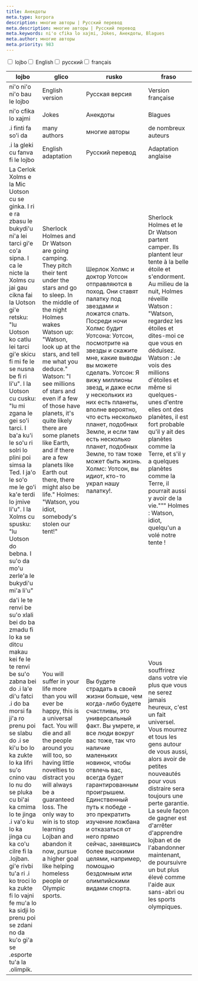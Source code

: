 ```yaml
---
title: Анекдоты
meta.type: korpora
description: многие авторы | Русский перевод
meta.description: многие авторы | Русский перевод
meta.keywords: ni'o cfika lo xajmi, Jokes, Анекдоты, Blagues
meta.author: многие авторы
meta.priority: 983
---
```


<div class="w-full">
  <input
    type="checkbox"
    id="hide-column-lojbo"
    class="hide-column-checkbox-lojbo"
  />
  <label
    for="hide-column-lojbo"
    class="hide-column-button-lojbo float-left drop-shadow bg-teal-100 hover:bg-teal-600 focus:bg-teal-600 text-gray-900 hover:text-white font-bold leading-normal select-none py-2 px-4"
    >lojbo</label
  ><input
    type="checkbox"
    id="hide-column-glico"
    class="hide-column-checkbox-glico"
  />
  <label
    for="hide-column-glico"
    class="hide-column-button-glico float-left drop-shadow bg-teal-100 hover:bg-teal-600 focus:bg-teal-600 text-gray-900 hover:text-white font-bold leading-normal select-none py-2 px-4"
    >English</label
  ><input
    type="checkbox"
    id="hide-column-rusko"
    class="hide-column-checkbox-rusko"
  />
  <label
    for="hide-column-rusko"
    class="hide-column-button-rusko float-left drop-shadow bg-teal-100 hover:bg-teal-600 focus:bg-teal-600 text-gray-900 hover:text-white font-bold leading-normal select-none py-2 px-4"
    >русский</label
  ><input
    type="checkbox"
    id="hide-column-fraso"
    class="hide-column-checkbox-fraso"
  />
  <label
    for="hide-column-fraso"
    class="hide-column-button-fraso float-left drop-shadow bg-teal-100 hover:bg-teal-600 focus:bg-teal-600 text-gray-900 hover:text-white font-bold leading-normal select-none py-2 px-4"
    >français</label
  >
  <div class="clear-both" />
  <div class="w-full overflow-x-auto">
    <table
      class="mt-2 table-fixed max-w-full border font-light text-left text-sm"
    >
      <thead class="border-b italic">
        <tr>
          <th scope="col" class="w-40 p-2 column-class-lojbo">lojbo</th>
          <th scope="col" class="w-40 p-2 column-class-glico">glico</th>
          <th scope="col" class="w-40 p-2 column-class-rusko">rusko</th>
          <th scope="col" class="w-40 p-2 column-class-fraso">fraso</th>
        </tr>
      </thead>
      <tbody>
        <tr
          class="border-b transition duration-300 ease-in-out hover:bg-neutral-100 dark:hover:bg-neutral-100"
        >
          <td class="font-bold text-left align-text-top p-2 column-class-lojbo">
            ni&#039;o ni&#039;o ni&#039;o bau le lojbo
          </td>
          <td class="font-bold text-left align-text-top p-2 column-class-glico">
            English version
          </td>
          <td class="font-bold text-left align-text-top p-2 column-class-rusko">
            Русская версия
          </td>
          <td class="font-bold text-left align-text-top p-2 column-class-fraso">
            Version française
          </td>
        </tr>
        <tr
          class="border-b transition duration-300 ease-in-out hover:bg-neutral-100 dark:hover:bg-neutral-100"
        >
          <td
            class="italic text-gray-500 text-left align-text-top p-2 column-class-lojbo"
          >
            ni&#039;o cfika lo xajmi
          </td>
          <td
            class="italic text-gray-500 text-left align-text-top p-2 column-class-glico"
          >
            Jokes
          </td>
          <td
            class="italic text-gray-500 text-left align-text-top p-2 column-class-rusko"
          >
            Анекдоты
          </td>
          <td
            class="italic text-gray-500 text-left align-text-top p-2 column-class-fraso"
          >
            Blagues
          </td>
        </tr>
        <tr
          class="border-b transition duration-300 ease-in-out hover:bg-neutral-100 dark:hover:bg-neutral-100"
        >
          <td
            class="italic text-gray-500 text-left align-text-top p-2 column-class-lojbo"
          >
            .i finti fa so&#039;i da
          </td>
          <td
            class="italic text-gray-500 text-left align-text-top p-2 column-class-glico"
          >
            many authors
          </td>
          <td
            class="italic text-gray-500 text-left align-text-top p-2 column-class-rusko"
          >
            многие авторы
          </td>
          <td
            class="italic text-gray-500 text-left align-text-top p-2 column-class-fraso"
          >
            de nombreux auteurs
          </td>
        </tr>
        <tr
          class="border-b transition duration-300 ease-in-out hover:bg-neutral-100 dark:hover:bg-neutral-100"
        >
          <td
            class="italic text-gray-500 text-left align-text-top p-2 column-class-lojbo"
          >
            .i la gleki cu fanva fi le lojbo
          </td>
          <td
            class="italic text-gray-500 text-left align-text-top p-2 column-class-glico"
          >
            English adaptation
          </td>
          <td
            class="italic text-gray-500 text-left align-text-top p-2 column-class-rusko"
          >
            Русский перевод
          </td>
          <td
            class="italic text-gray-500 text-left align-text-top p-2 column-class-fraso"
          >
            Adaptation anglaise
          </td>
        </tr>
        <tr
          class="border-b transition duration-300 ease-in-out hover:bg-neutral-100 dark:hover:bg-neutral-100"
        >
          <td class="text-left align-text-top p-2 column-class-lojbo">
            La Cerlok Xolms e la Mic Uotson cu se ginka. I ri e ra zbasu le
            bukydi&#039;u ni&#039;a lei tarci gi&#039;e co&#039;a sipna. I ca le
            nicte la Xolms cu jai gau cikna fai la Uotson gi&#039;e retsku:
            &quot;lu Uotson ko catlu lei tarci gi&#039;e skicu fi mi fe le se
            nusna be fi ri li&#039;u&quot;. I la Uotson cu cusku: &quot;lu mi
            zgana le gei so&#039;i tarci. I ba&#039;a ku&#039;i le so&#039;u ri
            solri lo plini poi simsa la Ted. I ja&#039;o le so&#039;o me le
            go&#039;i ka&#039;e terdi lo jmive li&#039;u&quot;. I la Xolms cu
            spusku: &quot;lu Uotson do bebna. I su&#039;o da mo&#039;u
            zerle&#039;a le bukydi&#039;u mi&#039;a li&#039;u&quot;
          </td>
          <td class="text-left align-text-top p-2 column-class-glico">
            Sherlock Holmes and Dr Watson are going camping. They pitch their
            tent under the stars and go to sleep. In the middle of the night
            Holmes wakes Watson up: &quot;Watson, look up at the stars, and tell
            me what you deduce.&quot; Watson: &quot;I see millions of stars and
            even if a few of those have planets, it&#039;s quite likely there
            are some planets like Earth, and if there are a few planets like
            Earth out there, there might also be life.&quot; Holmes:
            &quot;Watson, you idiot, somebody&#039;s stolen our tent!&quot;
          </td>
          <td class="text-left align-text-top p-2 column-class-rusko">
            Шерлок Холмс и доктор Уотсон отправляются в поход. Они ставят
            палатку под звездами и ложатся спать. Посреди ночи Холмс будит
            Уотсона: Уотсон, посмотрите на звезды и скажите мне, какие выводы вы
            можете сделать. Уотсон: Я вижу миллионы звезд, и даже если у
            нескольких из них есть планеты, вполне вероятно, что есть несколько
            планет, подобных Земле, и если там есть несколько планет, подобных
            Земле, то там тоже может быть жизнь. Холмс: Уотсон, вы идиот, кто-то
            украл нашу палатку!.
          </td>
          <td class="text-left align-text-top p-2 column-class-fraso">
            Sherlock Holmes et le Dr Watson partent camper. Ils plantent leur
            tente à la belle étoile et s&#039;endorment. Au milieu de la nuit,
            Holmes réveille Watson : &quot;Watson, regardez les étoiles et
            dites-moi ce que vous en déduisez. Watson : Je vois des millions
            d&#039;étoiles et même si quelques-unes d&#039;entre elles ont des
            planètes, il est fort probable qu&#039;il y ait des planètes comme
            la Terre, et s&#039;il y a quelques planètes comme la Terre, il
            pourrait aussi y avoir de la vie.&quot;&quot;&quot; Holmes : Watson,
            idiot, quelqu&#039;un a volé notre tente !
          </td>
        </tr>
        <tr
          class="border-b transition duration-300 ease-in-out hover:bg-neutral-100 dark:hover:bg-neutral-100"
        >
          <td class="text-left align-text-top p-2 column-class-lojbo">
            da&#039;i le te renvi be su&#039;o xlali bei do ba zmadu fi lo ka se
            ditcu makau kei fe le te renvi be su&#039;o zabna bei do .i
            la&#039;e di&#039;u fatci .i do ba morsi fa ji&#039;a ro prenu poi
            se slabu do .i se ki&#039;u bo lo ka zukte lo ka lifri su&#039;o
            cnino vau lo nu do se pluka cu bi&#039;ai ka cmima lo te jinga .i
            va&#039;o ku lo ka jinga cu ka co&#039;u cilre fi la .lojban.
            gi&#039;e rivbi tu&#039;a ri .i ko troci lo ka zukte fi lo vajni fe
            mu&#039;a lo ka sidji lo prenu poi se zdani no da ku&#039;o
            gi&#039;a se .esporte tu&#039;a la .olimpik.
          </td>
          <td class="text-left align-text-top p-2 column-class-glico">
            You will suffer in your life more than you will ever be happy, this
            is a universal fact. You will die and all the people around you will
            too, so having little novelties to distract you will always be a
            guaranteed loss. The only way to win is to stop learning Lojban and
            abandon it now, pursue a higher goal like helping homeless people or
            Olympic sports.
          </td>
          <td class="text-left align-text-top p-2 column-class-rusko">
            Вы будете страдать в своей жизни больше, чем когда-либо будете
            счастливы, это универсальный факт. Вы умрете, и все люди вокруг вас
            тоже, так что наличие маленьких новинок, чтобы отвлечь вас, всегда
            будет гарантированным проигрышем. Единственный путь к победе - это
            прекратить изучение ложбана и отказаться от него прямо сейчас,
            занявшись более высокими целями, например, помощью бездомным или
            олимпийскими видами спорта.
          </td>
          <td class="text-left align-text-top p-2 column-class-fraso">
            Vous souffrirez dans votre vie plus que vous ne serez jamais
            heureux, c&#039;est un fait universel. Vous mourrez et tous les gens
            autour de vous aussi, alors avoir de petites nouveautés pour vous
            distraire sera toujours une perte garantie. La seule façon de gagner
            est d&#039;arrêter d&#039;apprendre lojban et de l&#039;abandonner
            maintenant, de poursuivre un but plus élevé comme l&#039;aide aux
            sans-abri ou les sports olympiques.
          </td>
        </tr>
      </tbody>
    </table>
  </div>
</div>
